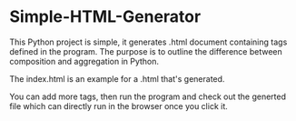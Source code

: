 # Simple-HTML-Generator
This Python project is simple, it generates .html document containing tags defined in the program. 
The purpose is to outline the difference between composition and aggregation in Python.

The index.html is an example for a .html that's generated.

You can add more tags, then run the program and check out the generted file which can directly run in the browser once you click it.
